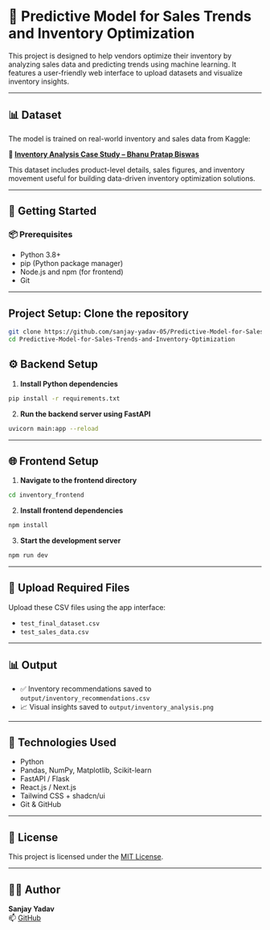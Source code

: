 # 🧠 Predictive Model for Sales Trends and Inventory Optimization

This project is designed to help vendors optimize their inventory by analyzing sales data and predicting trends using machine learning. It features a user-friendly web interface to upload datasets and visualize inventory insights.

---

## 📊 Dataset

The model is trained on real-world inventory and sales data from Kaggle:

**🔗 [Inventory Analysis Case Study – Bhanu Pratap Biswas](https://www.kaggle.com/datasets/bhanupratapbiswas/inventory-analysis-case-study)**

This dataset includes product-level details, sales figures, and inventory movement useful for building data-driven inventory optimization solutions.

---

## 🚀 Getting Started

### 📦 Prerequisites

- Python 3.8+
- pip (Python package manager)
- Node.js and npm (for frontend)
- Git

---



## Project Setup: Clone the repository

```bash
git clone https://github.com/sanjay-yadav-05/Predictive-Model-for-Sales-Trends-and-Inventory-Optimization.git
cd Predictive-Model-for-Sales-Trends-and-Inventory-Optimization
```
## ⚙️ Backend Setup

1. **Install Python dependencies**

```bash
pip install -r requirements.txt
```

2. **Run the backend server using FastAPI**

```bash
uvicorn main:app --reload
```

---

## 🌐 Frontend Setup

1. **Navigate to the frontend directory**

```bash
cd inventory_frontend
```

2. **Install frontend dependencies**

```bash
npm install
```

3. **Start the development server**

```bash
npm run dev
```

---

## 📁 Upload Required Files

Upload these CSV files using the app interface:
- `test_final_dataset.csv`
- `test_sales_data.csv`

---

## 📊 Output

- ✅ Inventory recommendations saved to `output/inventory_recommendations.csv`
- 📈 Visual insights saved to `output/inventory_analysis.png`

---

## 🧪 Technologies Used

- Python
- Pandas, NumPy, Matplotlib, Scikit-learn
- FastAPI / Flask
- React.js / Next.js
- Tailwind CSS + shadcn/ui
- Git & GitHub

---

## 📜 License

This project is licensed under the [MIT License](LICENSE).

---

## 👨‍💻 Author

**Sanjay Yadav**  
📫 [GitHub](https://github.com/sanjay-yadav-05)
